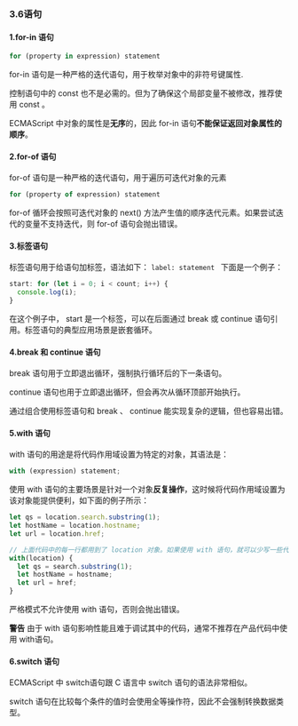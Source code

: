 ### 3.6语句

#### 1.for-in 语句

```javascript
for (property in expression) statement 
```

for-in 语句是一种严格的迭代语句，用于枚举对象中的非符号键属性.

控制语句中的 const 也不是必需的。但为了确保这个局部变量不被修改，推荐使用 const 。 

ECMAScript 中对象的属性是**无序**的，因此 for-in 语句**不能保证返回对象属性的顺序**。

#### 2.for-of 语句

for-of 语句是一种严格的迭代语句，用于遍历可迭代对象的元素

```javascript
for (property of expression) statement 
```

for-of 循环会按照可迭代对象的 next() 方法产生值的顺序迭代元素。如果尝试迭代的变量不支持迭代，则 for-of 语句会抛出错误。 

#### 3.标签语句

标签语句用于给语句加标签，语法如下： 
```label: statement ```
下面是一个例子： 

```javascript
start: for (let i = 0; i < count; i++) { 
  console.log(i);  
} 
```

在这个例子中， start 是一个标签，可以在后面通过 break 或 continue 语句引用。标签语句的典型应用场景是嵌套循环。

#### 4.break 和 continue 语句

break 语句用于立即退出循环，强制执行循环后的下一条语句。

continue 语句也用于立即退出循环，但会再次从循环顶部开始执行。

通过组合使用标签语句和 break 、 continue 能实现复杂的逻辑，但也容易出错。

#### 5.with 语句

with 语句的用途是将代码作用域设置为特定的对象，其语法是： 

```javascript
with (expression) statement; 
```

使用 with 语句的主要场景是针对一个对象**反复操作**，这时候将代码作用域设置为该对象能提供便利，如下面的例子所示： 

```javascript
let qs = location.search.substring(1); 
let hostName = location.hostname; 
let url = location.href; 

// 上面代码中的每一行都用到了 location 对象。如果使用 with 语句，就可以少写一些代码： 
with(location) {  
  let qs = search.substring(1); 
  let hostName = hostname; 
  let url = href; 
} 
```

严格模式不允许使用 with 语句，否则会抛出错误。

**警告**  由于 with 语句影响性能且难于调试其中的代码，通常不推荐在产品代码中使用 with语句。 



#### 6.switch 语句

ECMAScript 中 switch语句跟 C 语言中 switch 语句的语法非常相似。

switch 语句在比较每个条件的值时会使用全等操作符，因此不会强制转换数据类型。